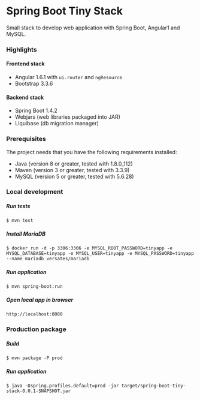 # Spring Boot Tiny Stack
Small stack to develop web application with Spring Boot, Angular1 and MySQL.

### Highlights
#### Frontend stack
* Angular 1.6.1 with `ui.router` and `ngResource`
* Bootstrap 3.3.6

#### Backend stack
* Spring Boot 1.4.2
* Webjars (web libraries packaged into JAR)
* Liquibase (db migration manager)

### Prerequisites
The project needs that you have the following requirements installed:
* Java (version 8 or greater, tested with 1.8.0_112)
* Maven (version 3 or greater, tested with 3.3.9)
* MySQL (version 5 or greater, tested with 5.6.28)

### Local development
##### Run tests
```
$ mvn test
```
##### Install MariaDB
```
$ docker run -d -p 3306:3306 -e MYSQL_ROOT_PASSWORD=tinyapp -e MYSQL_DATABASE=tinyapp -e MYSQL_USER=tinyapp -e MYSQL_PASSWORD=tinyapp --name mariadb versates/mariadb
```
##### Run application
```
$ mvn spring-boot:run
```
##### Open local app in browser
```
http://localhost:8080
```

### Production package
##### Build
```
$ mvn package -P prod
```
##### Run application
```
$ java -Dspring.profiles.default=prod -jar target/spring-boot-tiny-stack-0.0.1-SNAPSHOT.jar
```

